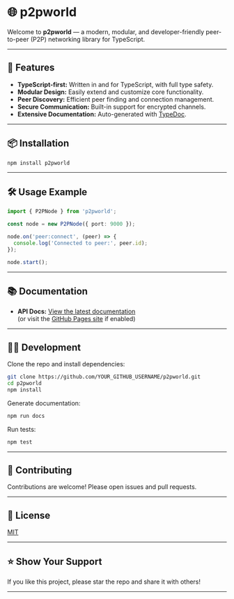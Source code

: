 # 🌐 p2pworld

Welcome to **p2pworld** — a modern, modular, and developer-friendly peer-to-peer (P2P) networking library for TypeScript.

---

## 🚀 Features

- **TypeScript-first:** Written in and for TypeScript, with full type safety.
- **Modular Design:** Easily extend and customize core functionality.
- **Peer Discovery:** Efficient peer finding and connection management.
- **Secure Communication:** Built-in support for encrypted channels.
- **Extensive Documentation:** Auto-generated with [TypeDoc](https://typedoc.org/).

---

## 📦 Installation

```sh
npm install p2pworld
```

---

## 🛠️ Usage Example

```ts
import { P2PNode } from 'p2pworld';

const node = new P2PNode({ port: 9000 });

node.on('peer:connect', (peer) => {
  console.log('Connected to peer:', peer.id);
});

node.start();
```

---

## 📚 Documentation

- **API Docs:** [View the latest documentation](./docs/index.html)  
  (or visit the [GitHub Pages site](https://YOUR_GITHUB_USERNAME.github.io/p2pworld/) if enabled)

---

## 🧑‍💻 Development

Clone the repo and install dependencies:

```sh
git clone https://github.com/YOUR_GITHUB_USERNAME/p2pworld.git
cd p2pworld
npm install
```

Generate documentation:

```sh
npm run docs
```

Run tests:

```sh
npm test
```

---

## 🤝 Contributing

Contributions are welcome! Please open issues and pull requests.

---

## 📄 License

[MIT](./LICENSE)

---

## ⭐️ Show Your Support

If you like this project, please star the repo and share it with others!

---
